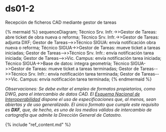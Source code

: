 # ds01-2

Recepción de ficheros CAD mediante gestor de tareas  

{% mermaid %}
sequenceDiagram;
  Técnico Srv. Infr.->>Gestor de Tareas: abre ticket de obra nueva o reforma;
  Técnico Srv. Infr.->>Gestor de Tareas: adjunta DXF;
  Gestor de Tareas-->>Técnico SIGUA: envía notificación obra nueva o reforma;
  Técnico SIGUA->>Gestor de Tareas: mueve ticket a tareas iniciadas;
  Gestor de Tareas-->>Técnico Srv. Infr.: envía notificación tarea iniciada;
  Gestor de Tareas-->>Vic. Campus: envía notificación tarea iniciada;
  Técnico SIGUA->>Base de datos: integra geometría;
  Técnico SIGUA->>Gestor de Tareas: mueve ticket a tareas terminadas;
  Gestor de Tareas-->>Técnico Srv. Infr.: envía notificación tarea terminada;
  Gestor de Tareas-->>Vic. Campus: envía notificación tarea terminada;
{% endmermaid %}

*Observaciones: Se debe evitar el empleo de formatos propietarios, como DWG, para el intercambio de datos CAD. El [Esquema Nacional de Interoperabilidad](http://www.boe.es/boe/dias/2010/01/29/pdfs/BOE-A-2010-1331.pdf) dispone el uso de especificaciones que, al menos, sean abiertas y de uso generalizado. El único formato que cumple este requisito es **DXF**, que, de hecho, es uno de los medios válidos de intercambio de cartografía que admite la Dirección General de Catastro.*  

{% include "ref_content.md" %}